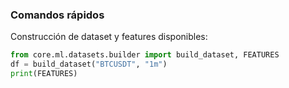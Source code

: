 ### Comandos rápidos

Construcción de dataset y features disponibles:

```python
from core.ml.datasets.builder import build_dataset, FEATURES
df = build_dataset("BTCUSDT", "1m")
print(FEATURES)
```


